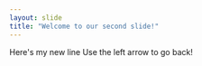 ```yaml
---
layout: slide
title: "Welcome to our second slide!"
---
```

Here's my new line
Use the left arrow to go back!
